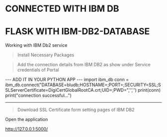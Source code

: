# CONNECTED WITH IBM DB

# FLASK WITH IBM-DB2-DATABASE

Working with IBM Db2 service 

> Install Necessary Packages

> Add the connection details from IBM DB2 as show under Service credentials of Portal

--- ADD IT IN YOUR PYTHON APP ---
import ibm_db
conn = ibm_db.connect("DATABASE=bludb;HOSTNAME=<HOSTNAME>;PORT=<PORTNUMBER>;SECURITY=SSL;SSLServerCertificate=DigiCertGlobalRootCA.crt;UID=<USERNAME>;PWD=<PASSWORD>",'','')
print(conn)
print("connection successful...")

----------

> Download SSL Certificate form setting pages of IBM DB2

Open the application

http://127.0.0.1:5000/